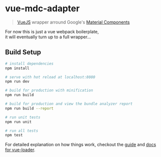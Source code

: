 # vue-mdc-adapter

> [VueJS](https://vuejs.org) wrapper arround Google's [Material Components](https://material.io/components/web/)

For now this is just a vue webpack  boilerplate,  
it will eventually turn up to a full wrapper...



## Build Setup

``` bash
# install dependencies
npm install

# serve with hot reload at localhost:8080
npm run dev

# build for production with minification
npm run build

# build for production and view the bundle analyzer report
npm run build --report

# run unit tests
npm run unit

# run all tests
npm test
```

For detailed explanation on how things work, checkout the [guide](http://vuejs-templates.github.io/webpack/) and [docs for vue-loader](http://vuejs.github.io/vue-loader).
